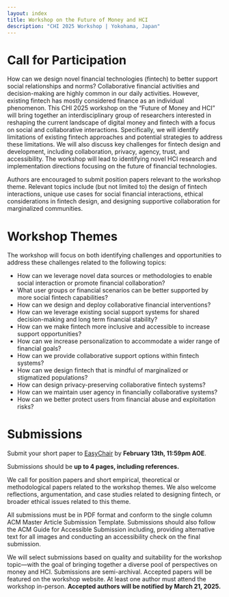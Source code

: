 ```yaml
---
layout: index
title: Workshop on the Future of Money and HCI
description: "CHI 2025 Workshop | Yokohama, Japan"
---
```


# Call for Participation


How can we design novel financial technologies (fintech) to better support social relationships and norms? Collaborative financial activities and decision-making are highly common in our daily activities. However, existing fintech has mostly considered finance as an individual phenomenon. This CHI 2025 workshop on the “Future of Money and HCI” will bring together an interdisciplinary group of researchers interested in reshaping the current landscape of digital money and fintech with a focus on social and collaborative interactions. Specifically, we will identify limitations of existing fintech approaches and potential strategies to address these limitations. We will also discuss key challenges for fintech design and development, including collaboration, privacy, agency, trust, and accessibility. The workshop will lead to identifying novel HCI research and implementation directions focusing on the future of financial technologies.

Authors are encouraged to submit position papers relevant to the workshop theme. Relevant topics include (but not limited to) the design of fintech interactions, unique use cases for social financial interactions, ethical considerations in fintech design, and designing supportive collaboration for marginalized communities.

# Workshop Themes

The workshop will focus on both identifying challenges and opportunities to address these challenges related to the following topics:

- How can we leverage novel data sources or methodologies to enable social interaction or promote financial collaboration?
- What user groups or financial scenarios can be better supported by more social fintech capabilities?
- How can we design and deploy collaborative financial interventions?
- How can we leverage existing social support systems for shared decision-making and long term financial stability?
- How can we make fintech more inclusive and accessible to increase support opportunities?
- How can we increase personalization to accommodate a wider range of financial goals?
- How can we provide collaborative support options within fintech systems?
- How can we design fintech that is mindful of marginalized or stigmatized populations?
- How can design privacy-preserving collaborative fintech systems?
- How can we maintain user agency in financially collaborative systems?
- How can we better protect users from financial abuse and exploitation risks?

# Submissions

Submit your short paper to [EasyChair](https://easychair.org/conferences/?conf=moneyandhci2025) by **February 13th, 11:59pm AOE**.

Submissions should be **up to 4 pages, including references.** 

We call for position papers and short empirical, theoretical or methodological papers related to the workshop themes. We also welcome reflections, argumentation, and case studies related to designing fintech, or broader ethical issues related to this theme.

All submissions must be in PDF format and conform to the single column ACM Master Article Submission Template. Submissions should also follow the ACM Guide for Accessible Submission including, providing alternative text for all images and conducting an accessibility check on the final submission.

We will select submissions based on quality and suitability for the workshop topic—with the goal of bringing together a diverse pool of perspectives on money and HCI. Submissions are semi-archival. Accepted papers will be featured on the workshop website. At least one author must attend the workshop in-person. **Accepted authors will be notified by March 21, 2025.**
